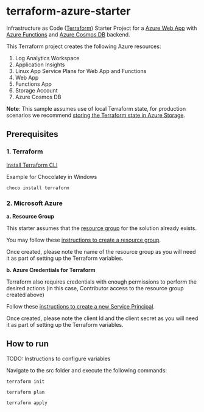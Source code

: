 # terraform-azure-starter
Infrastructure as Code ([Terraform](https://www.terraform.io/)) Starter Project for a [Azure Web App](https://azure.microsoft.com/en-us/services/app-service/web/) with [Azure Functions](https://docs.microsoft.com/en-us/azure/azure-functions/functions-overview) and [Azure Cosmos DB](https://docs.microsoft.com/en-us/azure/cosmos-db/introduction) backend.

This Terraform project creates the following Azure resources:

1. Log Analytics Workspace
1. Application Insights
1. Linux App Service Plans for Web App and Functions
1. Web App
1. Functions App
1. Storage Account
1. Azure Cosmos DB

**Note**: This sample assumes use of local Terraform state, for production scenarios we recommend [storing the Terraform state in Azure Storage](https://docs.microsoft.com/en-us/azure/developer/terraform/store-state-in-azure-storage?tabs=azure-cli).

## Prerequisites
### 1. Terraform
[Install Terraform CLI](https://learn.hashicorp.com/tutorials/terraform/install-cli?in=terraform/azure-get-started)

Example for Chocolatey in Windows 
```
choco install terraform
```

### 2. Microsoft Azure

**a. Resource Group**

This starter assumes that the [resource group](https://docs.microsoft.com/en-us/azure/azure-resource-manager/management/manage-resource-groups-portal#create-resource-groups) for the solution already exists.

You may follow these [instructions to create a resource group](https://docs.microsoft.com/en-us/azure/azure-resource-manager/management/manage-resource-groups-portal#create-resource-groups).

Once created, please note the name of the resource group as you will need it as part of setting up the Terraform variables.

**b. Azure Credentials for Terraform**

Terraform also requires credentials with enough permissions to perform the desired actions (in this case, Contributor access to the resource group created above)

Follow these [instructions to create a new Service Principal](https://docs.microsoft.com/en-us/azure/developer/terraform/authenticate-to-azure?tabs=bash#create-a-service-principal).

Once created, please note the client Id and the client secret as you will need it as part of setting up the Terraform variables.
## How to run
TODO: Instructions to configure variables

Navigate to the src folder and execute the following commands:
```
terraform init
```
```
terraform plan
```
```
terraform apply
```
